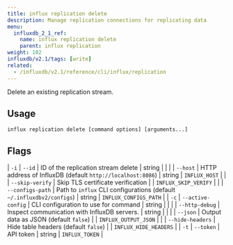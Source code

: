 ```yaml
---
title: influx replication delete
description: Manage replication connections for replicating data
menu:
  influxdb_2_1_ref:
    name: influx replication delete
    parent: influx replication
weight: 102
influxdb/v2.1/tags: [write]
related:
  - /influxdb/v2.1/reference/cli/influx/replication
---
```


Delete an existing replication stream.

## Usage
   
```
influx replication delete [command options] [arguments...]
```

## Flags

| `-i` | `--id`            | ID of the replication stream delete                                   | string |                       |
|      | `--host`          | HTTP address of InfluxDB (default `http://localhost:8086`)            | string | `INFLUX_HOST`         |
|      | `--skip-verify`   | Skip TLS certificate verification                                     |        | `INFLUX_SKIP_VERIFY`  |
|      | `--configs-path`  | Path to `influx` CLI configurations (default `~/.influxdbv2/configs`) | string | `INFLUX_CONFIGS_PATH` |
| `-c` | `--active-config` | CLI configuration to use for command                                  | string |                       |
|      | `--http-debug`    | Inspect communication with InfluxDB servers.                          | string |                       |
|      | `--json`          | Output data as JSON (default `false`)                                 |        | `INFLUX_OUTPUT_JSON`  |
|      | `--hide-headers`  | Hide table headers (default `false`)                                  |        | `INFLUX_HIDE_HEADERS` |
| `-t` | `--token`         | API token                                                             | string | `INFLUX_TOKEN`        |
